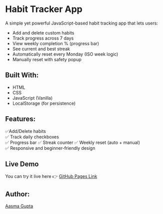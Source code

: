 # Habit Tracker App 

A simple yet powerful JavaScript-based habit tracking app that lets users:
- Add and delete custom habits
- Track progress across 7 days
- View weekly completion % (progress bar)
- See current and best streak
- Automatically reset every Monday (ISO week logic)
- Manually reset with safety popup

## Built With:
- HTML
- CSS
- JavaScript (Vanilla)
- LocalStorage (for persistence)

## Features:
✅Add/Delete habits  
✅ Track daily checkboxes  
✅ Progress bar
✅ Streak counter
✅ Weekly reset (auto + manual)  
✅ Responsive and beginner-friendly design

## Live Demo
You can try it live here 👉 [GitHub Pages Link](https://your-username.github.io/habit-tracker)

## Author:
[Aasma Gupta](https://www.linkedin.com/in/aasma-gupta-395190325/)

